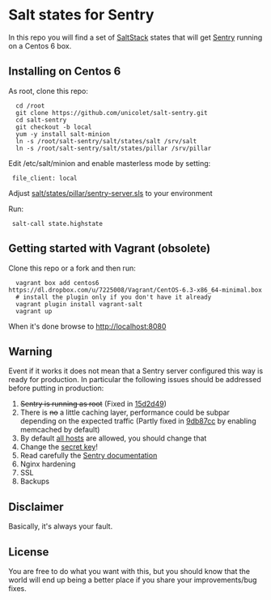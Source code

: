 Salt states for Sentry
======================

In this repo you will find a set of [SaltStack](http://www.saltstack.com/community/) states that will get [Sentry](http://getsentry.com) running on a Centos 6 box.

Installing on Centos 6
----------------------

As root, clone this repo:

      cd /root
      git clone https://github.com/unicolet/salt-sentry.git
      cd salt-sentry
      git checkout -b local
      yum -y install salt-minion
      ln -s /root/salt-sentry/salt/states/salt /srv/salt
      ln -s /root/salt-sentry/salt/states/pillar /srv/pillar
      
Edit /etc/salt/minion and enable masterless mode by setting:

     file_client: local

Adjust [salt/states/pillar/sentry-server.sls](https://github.com/unicolet/salt-sentry/blob/master/salt/states/pillar/sentry-server.sls) to your environment

Run:

     salt-call state.highstate


Getting started with Vagrant (obsolete)
---------------------------------------

Clone this repo or a fork and then run:

      vagrant box add centos6 https://dl.dropbox.com/u/7225008/Vagrant/CentOS-6.3-x86_64-minimal.box
      # install the plugin only if you don't have it already
      vagrant plugin install vagrant-salt
      vagrant up

When it's done browse to [http://localhost:8080](http://localhost:8080)

Warning
-------

Event if it works it does not mean that a Sentry server configured this way is ready for production.
In particular the following issues should be addressed before putting in production:

1. <del>Sentry is running as root</del> (Fixed in [15d2d49](https://github.com/unicolet/salt-sentry/commit/15d2d49d17076eeeacf079a61dbaaca6e0cad39a))
2. There is <del>no</del> a little caching layer, performance could be subpar depending on the expected traffic (Partly fixed in [9db87cc](https://github.com/unicolet/salt-sentry/commit/9db87cceee3ca473b8b683fc037bdae6ccbd6c2d) by enabling memcached by default)
3. By default [all hosts](https://github.com/unicolet/salt-sentry/blob/master/salt/states/pillar/sentry-server.sls#L8) are allowed, you should change that
4. Change the [secret key](https://github.com/unicolet/salt-sentry/blob/master/salt/states/pillar/sentry-server.sls#L12)!
4. Read carefully the [Sentry documentation](http://sentry.readthedocs.org/en/latest/)
5. Nginx hardening
6. SSL
7. Backups

Disclaimer
----------

Basically, it's always your fault.

License
-------

You are free to do what you want with this, but you should know that the world will end up being a better place if you share your improvements/bug fixes.

